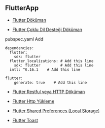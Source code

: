 ## FlutterApp
- [Flutter Döküman](https://flutter.dev/docs)

- [Flutter Çoklu Dil Desteği Döküman](https://flutter.dev/docs/development/accessibility-and-localization/internationalization)

pubspec.yaml Add

```
dependencies:
  flutter:
    sdk: flutter
  flutter_localizations: # Add this line
    sdk: flutter         # Add this line
  intl: ^0.16.1    # Add this line

```

```
flutter:
    generate: true    # Add this line
```
- [Flutter Restful veya HTTP Döküman](https://flutter.dev/docs/cookbook#networking)

- [Flutter Http Yükleme](https://pub.dev/packages/http/install)

- [Flutter Shared Preferences (Local Storage)](https://pub.dev/packages/shared_preferences)

- [Flutter Toast](https://pub.dev/packages/fluttertoast)



